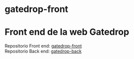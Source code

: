 # gatedrop-front
# Front end de la web Gatedrop  
Repositorio Front end: [gatedrop-front](https://github.com/jonnathan4rt/gatedrop-front)  
Repositorio Back end: [gatedrop-back](https://github.com/jonnathan4rt/gatedrop-back)  

